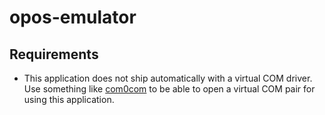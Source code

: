 # opos-emulator
## Requirements

- This application does not ship automatically with a virtual COM driver. Use something like
[com0com](https://com0com.sourceforge.net) to be able to open a virtual COM pair for using this application.


